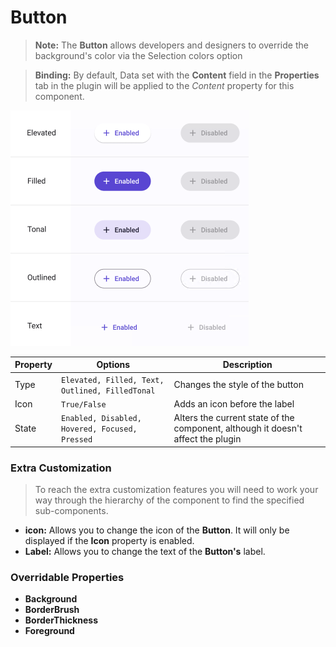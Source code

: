 # Button
> **Note:** The **Button** allows developers and designers to override the background's color via the Selection colors option

> **Binding:** By default, Data set with the **Content** field in the **Properties** tab in the plugin will be applied to the *Content* property for this component.



![button](.\images\button.png)

| Property | Options                                         | Description                                                  |
| -------- | ----------------------------------------------- | ------------------------------------------------------------ |
| Type     | `Elevated, Filled, Text, Outlined, FilledTonal` | Changes the style of the button                              |
| Icon     | `True/False`                                    | Adds an icon before the label                                |
| State    | `Enabled, Disabled, Hovered, Focused, Pressed`  | Alters the current state of the component, although it doesn't affect the plugin |

### Extra Customization
> To reach the extra customization features you will need to work your way through the hierarchy of the component to find the specified sub-components.  

- **icon:** Allows you to change the icon of the **Button**. It will only be displayed if  the **Icon** property is enabled.
- **Label:** Allows you to change the text of the **Button's** label.

### Overridable Properties

- **Background** 
- **BorderBrush** 
- **BorderThickness** 
- **Foreground** 